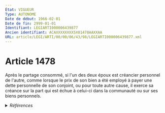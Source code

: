```yaml
---
État: VIGUEUR
Type: AUTONOME
Date de début: 1966-02-01
Date de fin: 2999-01-01
Identifiant: LEGIARTI000006439877
Ancien identifiant: ACAXXXXXXXX5X01478AAXXAA
URL: article/LEGI/ARTI/00/00/06/43/98/LEGIARTI000006439877.xml
---
```


<h1>Article 1478</h1>

Après le partage consommé, si l'un des deux époux est créancier personnel de
l'autre, comme lorsque le prix de son bien a été employé à payer une dette
personnelle de son conjoint, ou pour toute autre cause, il exerce sa créance sur
la part qui est échue à celui-ci dans la communauté ou sur ses biens personnels.


<details>
  <summary><em>Références</em></summary>

  <h2>Textes faisant référence à l'article</h2>
  
  <ul>
    <li>
      <a href="https://legal.tricoteuses.fr//redirection/JORFTEXT000000503950?vers=git&vers=legifrance">Loi n°65-570 du 13 juillet 1965 PORTANT REFORME DES REGIMES MATRIMONIAUX</a> CODIFICATION cible
    </li>
  </ul>
  
  <h2>Références faites par l'article</h2>
  
  <ul>
    <li>
      1965-07-13 CODIFICATION source <a href="https://legal.tricoteuses.fr//redirection/JORFTEXT000000503950?vers=git&vers=legifrance">Loi n°65-570 du 13 juillet 1965 PORTANT REFORME DES REGIMES MATRIMONIAUX</a>
    </li>
  </ul>
</details>
